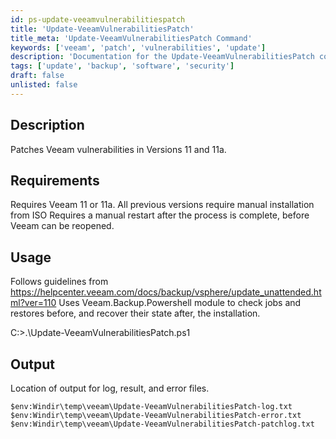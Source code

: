 ```yaml
---
id: ps-update-veeamvulnerabilitiespatch
title: 'Update-VeeamVulnerabilitiesPatch'
title_meta: 'Update-VeeamVulnerabilitiesPatch Command'
keywords: ['veeam', 'patch', 'vulnerabilities', 'update']
description: 'Documentation for the Update-VeeamVulnerabilitiesPatch command to patch Veeam vulnerabilities in Versions 11 and 11a.'
tags: ['update', 'backup', 'software', 'security']
draft: false
unlisted: false
---
```

## Description
Patches Veeam vulnerabilities in Versions 11 and 11a.

## Requirements
Requires Veeam 11 or 11a. All previous versions require manual installation from ISO
Requires a manual restart after the process is complete, before Veeam can be reopened.

## Usage
Follows guidelines from https://helpcenter.veeam.com/docs/backup/vsphere/update_unattended.html?ver=110
Uses Veeam.Backup.Powershell module to check jobs and restores before, and recover their state after, the installation.


C:\>.\Update-VeeamVulnerabilitiesPatch.ps1

## Output
Location of output for log, result, and error files.

    $env:Windir\temp\veeam\Update-VeeamVulnerabilitiesPatch-log.txt
    $env:Windir\temp\veeam\Update-VeeamVulnerabilitiesPatch-error.txt
    $env:Windir\temp\veeam\Update-VeeamVulnerabilitiesPatch-patchlog.txt


